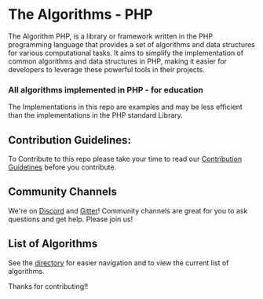 # The Algorithms - PHP

The Algorithm PHP, is a library or framework written in the PHP programming language that provides a set of algorithms and data structures for various computational tasks. It aims to simplify the implementation of common algorithms and data structures in PHP, making it easier for developers to leverage these powerful tools in their projects.

### All algorithms implemented in PHP - for education

The Implementations in this repo are examples and may be less efficient than the implementations in the PHP standard Library.


## Contribution Guidelines:

To Contribute to this repo please take your time to read our
[Contribution Guidelines](CONTRIBUTING.md) before you contribute.

## Community Channels

We're on [Discord](https://discord.gg/c7MnfGFGa6) and [Gitter](https://gitter.im/TheAlgorithms)! Community channels are great for you to ask questions and get help. Please join us!

## List of Algorithms

See the [directory](DIRECTORY.md) for easier navigation and to view the current list of algorithms.

Thanks for contributing!!
